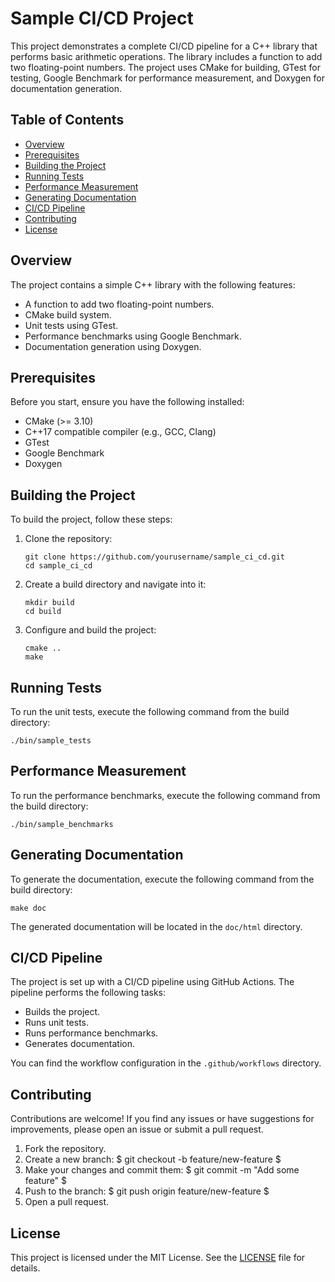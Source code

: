 # Sample CI/CD Project

This project demonstrates a complete CI/CD pipeline for a C++ library that performs basic arithmetic operations. The library includes a function to add two floating-point numbers. The project uses CMake for building, GTest for testing, Google Benchmark for performance measurement, and Doxygen for documentation generation.

## Table of Contents

- [Overview](#overview)
- [Prerequisites](#prerequisites)
- [Building the Project](#building-the-project)
- [Running Tests](#running-tests)
- [Performance Measurement](#performance-measurement)
- [Generating Documentation](#generating-documentation)
- [CI/CD Pipeline](#ci-cd-pipeline)
- [Contributing](#contributing)
- [License](#license)

## Overview

The project contains a simple C++ library with the following features:
- A function to add two floating-point numbers.
- CMake build system.
- Unit tests using GTest.
- Performance benchmarks using Google Benchmark.
- Documentation generation using Doxygen.

## Prerequisites

Before you start, ensure you have the following installed:
- CMake (>= 3.10)
- C++17 compatible compiler (e.g., GCC, Clang)
- GTest
- Google Benchmark
- Doxygen

## Building the Project

To build the project, follow these steps:

1. Clone the repository:
   ```
   git clone https://github.com/yourusername/sample_ci_cd.git
   cd sample_ci_cd
   ```

2. Create a build directory and navigate into it:
   ```
   mkdir build
   cd build
   ```

3. Configure and build the project:
   ```
   cmake ..
   make
   ```

## Running Tests

To run the unit tests, execute the following command from the build directory:
```
./bin/sample_tests
```

## Performance Measurement

To run the performance benchmarks, execute the following command from the build directory:
```
./bin/sample_benchmarks
```

## Generating Documentation

To generate the documentation, execute the following command from the build directory:
```
make doc
```

The generated documentation will be located in the `doc/html` directory.

## CI/CD Pipeline

The project is set up with a CI/CD pipeline using GitHub Actions. The pipeline performs the following tasks:
- Builds the project.
- Runs unit tests.
- Runs performance benchmarks.
- Generates documentation.

You can find the workflow configuration in the `.github/workflows` directory.

## Contributing

Contributions are welcome! If you find any issues or have suggestions for improvements, please open an issue or submit a pull request.

1. Fork the repository.
2. Create a new branch: $ git checkout -b feature/new-feature $
3. Make your changes and commit them: $ git commit -m "Add some feature" $
4. Push to the branch: $ git push origin feature/new-feature $
5. Open a pull request.

## License

This project is licensed under the MIT License. See the [LICENSE](LICENSE) file for details.